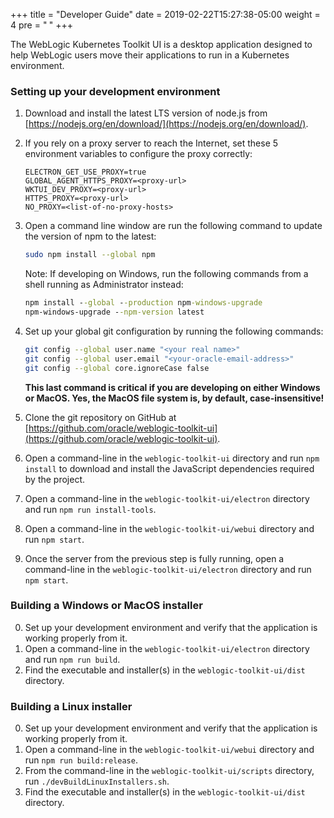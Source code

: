 +++
title = "Developer Guide"
date = 2019-02-22T15:27:38-05:00
weight = 4
pre = "<b> </b>"
+++

The WebLogic Kubernetes Toolkit UI is a desktop application designed to help WebLogic users move their applications to run in a Kubernetes environment.

### Setting up your development environment
1. Download and install the latest LTS version of node.js from [https://nodejs.org/en/download/](https://nodejs.org/en/download/).
2. If you rely on a proxy server to reach the Internet, set these 5 environment variables to configure the proxy correctly:
   ```
   ELECTRON_GET_USE_PROXY=true
   GLOBAL_AGENT_HTTPS_PROXY=<proxy-url>
   WKTUI_DEV_PROXY=<proxy-url>
   HTTPS_PROXY=<proxy-url>
   NO_PROXY=<list-of-no-proxy-hosts>
   ```
3. Open a command line window are run the following command to update the version of npm to the latest:
   ```bash
   sudo npm install --global npm
   ```
   Note: If developing on Windows, run the following commands from a shell running as Administrator instead:
   ```cmd
   npm install --global --production npm-windows-upgrade
   npm-windows-upgrade --npm-version latest
   ```
4. Set up your global git configuration by running the following commands:
   ```bash
   git config --global user.name "<your real name>"
   git config --global user.email "<your-oracle-email-address>"
   git config --global core.ignoreCase false
   ```
   **This last command is critical if you are developing on either Windows or MacOS.  Yes, the MacOS file system
   is, by default, case-insensitive!**

5. Clone the git repository on GitHub at [https://github.com/oracle/weblogic-toolkit-ui](https://github.com/oracle/weblogic-toolkit-ui).
6. Open a command-line in the `weblogic-toolkit-ui` directory and run `npm install` to download and install the JavaScript dependencies required by the project.
7. Open a command-line in the `weblogic-toolkit-ui/electron` directory and run `npm run install-tools`.
8. Open a command-line in the `weblogic-toolkit-ui/webui` directory and run `npm start`.
9. Once the server from the previous step is fully running, open a command-line in the `weblogic-toolkit-ui/electron` directory and run `npm start`.

### Building a Windows or MacOS installer
0. Set up your development environment and verify that the application is working properly from it.
1. Open a command-line in the `weblogic-toolkit-ui/electron` directory and run `npm run build`.
2. Find the executable and installer(s) in the `weblogic-toolkit-ui/dist` directory.

### Building a Linux installer
0. Set up your development environment and verify that the application is working properly from it.
1. Open a command-line in the `weblogic-toolkit-ui/webui` directory and run `npm run build:release`.
2. From the command-line in the `weblogic-toolkit-ui/scripts` directory, run `./devBuildLinuxInstallers.sh`.
3. Find the executable and installer(s) in the `weblogic-toolkit-ui/dist` directory.

